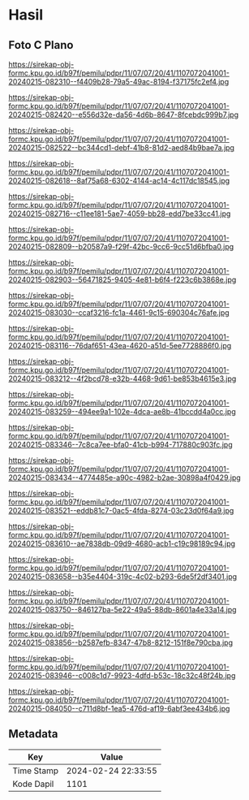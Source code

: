 # Hasil

## Foto C Plano

https://sirekap-obj-formc.kpu.go.id/b97f/pemilu/pdpr/11/07/07/20/41/1107072041001-20240215-082310--f4409b28-79a5-49ac-8194-f37175fc2ef4.jpg

https://sirekap-obj-formc.kpu.go.id/b97f/pemilu/pdpr/11/07/07/20/41/1107072041001-20240215-082420--e556d32e-da56-4d6b-8647-8fcebdc999b7.jpg

https://sirekap-obj-formc.kpu.go.id/b97f/pemilu/pdpr/11/07/07/20/41/1107072041001-20240215-082522--bc344cd1-debf-41b8-81d2-aed84b9bae7a.jpg

https://sirekap-obj-formc.kpu.go.id/b97f/pemilu/pdpr/11/07/07/20/41/1107072041001-20240215-082618--8af75a68-6302-4144-ac14-4c117dc18545.jpg

https://sirekap-obj-formc.kpu.go.id/b97f/pemilu/pdpr/11/07/07/20/41/1107072041001-20240215-082716--c11ee181-5ae7-4059-bb28-edd7be33cc41.jpg

https://sirekap-obj-formc.kpu.go.id/b97f/pemilu/pdpr/11/07/07/20/41/1107072041001-20240215-082809--b20587a9-f29f-42bc-9cc6-9cc51d6bfba0.jpg

https://sirekap-obj-formc.kpu.go.id/b97f/pemilu/pdpr/11/07/07/20/41/1107072041001-20240215-082903--56471825-9405-4e81-b6f4-f223c6b3868e.jpg

https://sirekap-obj-formc.kpu.go.id/b97f/pemilu/pdpr/11/07/07/20/41/1107072041001-20240215-083030--ccaf3216-fc1a-4461-9c15-690304c76afe.jpg

https://sirekap-obj-formc.kpu.go.id/b97f/pemilu/pdpr/11/07/07/20/41/1107072041001-20240215-083116--76daf651-43ea-4620-a51d-5ee7728886f0.jpg

https://sirekap-obj-formc.kpu.go.id/b97f/pemilu/pdpr/11/07/07/20/41/1107072041001-20240215-083212--4f2bcd78-e32b-4468-9d61-be853b4615e3.jpg

https://sirekap-obj-formc.kpu.go.id/b97f/pemilu/pdpr/11/07/07/20/41/1107072041001-20240215-083259--494ee9a1-102e-4dca-ae8b-41bccdd4a0cc.jpg

https://sirekap-obj-formc.kpu.go.id/b97f/pemilu/pdpr/11/07/07/20/41/1107072041001-20240215-083346--7c8ca7ee-bfa0-41cb-b994-717880c903fc.jpg

https://sirekap-obj-formc.kpu.go.id/b97f/pemilu/pdpr/11/07/07/20/41/1107072041001-20240215-083434--4774485e-a90c-4982-b2ae-30898a4f0429.jpg

https://sirekap-obj-formc.kpu.go.id/b97f/pemilu/pdpr/11/07/07/20/41/1107072041001-20240215-083521--eddb81c7-0ac5-4fda-8274-03c23d0f64a9.jpg

https://sirekap-obj-formc.kpu.go.id/b97f/pemilu/pdpr/11/07/07/20/41/1107072041001-20240215-083610--ae7838db-09d9-4680-acb1-c19c98189c94.jpg

https://sirekap-obj-formc.kpu.go.id/b97f/pemilu/pdpr/11/07/07/20/41/1107072041001-20240215-083658--b35e4404-319c-4c02-b293-6de5f2df3401.jpg

https://sirekap-obj-formc.kpu.go.id/b97f/pemilu/pdpr/11/07/07/20/41/1107072041001-20240215-083750--846127ba-5e22-49a5-88db-8601a4e33a14.jpg

https://sirekap-obj-formc.kpu.go.id/b97f/pemilu/pdpr/11/07/07/20/41/1107072041001-20240215-083856--b2587efb-8347-47b8-8212-151f8e790cba.jpg

https://sirekap-obj-formc.kpu.go.id/b97f/pemilu/pdpr/11/07/07/20/41/1107072041001-20240215-083946--c008c1d7-9923-4dfd-b53c-18c32c48f24b.jpg

https://sirekap-obj-formc.kpu.go.id/b97f/pemilu/pdpr/11/07/07/20/41/1107072041001-20240215-084050--c711d8bf-1ea5-476d-af19-6abf3ee434b6.jpg


## Metadata

| Key        | Value               |
| ---------- | ------------------- |
| Time Stamp | 2024-02-24 22:33:55 |
| Kode Dapil | 1101                |



